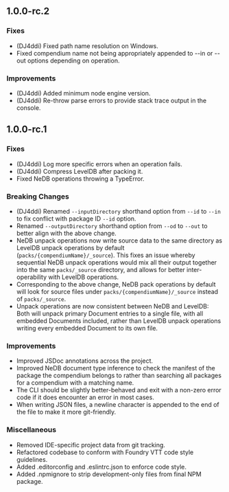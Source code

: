 ## 1.0.0-rc.2

### Fixes
 - (DJ4ddi) Fixed path name resolution on Windows.
 - Fixed compendium name not being appropriately appended to --in or --out options depending on operation.

### Improvements
 - (DJ4ddi) Added minimum node engine version.
 - (DJ4ddi) Re-throw parse errors to provide stack trace output in the console.

## 1.0.0-rc.1

### Fixes
 - (DJ4ddi) Log more specific errors when an operation fails.
 - (DJ4ddi) Compress LevelDB after packing it.
 - Fixed NeDB operations throwing a TypeError.

### Breaking Changes
 - (DJ4ddi) Renamed `--inputDirectory` shorthand option from `--id` to `--in` to fix conflict with package ID `--id` option.
 - Renamed `--outputDirectory` shorthand option from `--od` to `--out` to better align with the above change.
 - NeDB unpack operations now write source data to the same directory as LevelDB unpack operations by default (`packs/{compendiumName}/_source`). This fixes an issue whereby sequential NeDB unpack operations would mix all their output together into the same `packs/_source` directory, and allows for better inter-operability with LevelDB operations.
 - Corresponding to the above change, NeDB pack operations by default will look for source files under `packs/{compendiumName}/_source` instead of `packs/_source`.
 - Unpack operations are now consistent between NeDB and LevelDB: Both will unpack primary Document entries to a single file, with all embedded Documents included, rather than LevelDB unpack operations writing every embedded Document to its own file.

### Improvements
 - Improved JSDoc annotations across the project.
 - Improved NeDB document type inference to check the manifest of the package the compendium belongs to rather than searching all packages for a compendium with a matching name.
 - The CLI should be slightly better-behaved and exit with a non-zero error code if it does encounter an error in most cases.
 - When writing JSON files, a newline character is appended to the end of the file to make it more git-friendly.

### Miscellaneous
 - Removed IDE-specific project data from git tracking.
 - Refactored codebase to conform with Foundry VTT code style guidelines.
 - Added .editorconfig and .eslintrc.json to enforce code style.
 - Added .npmignore to strip development-only files from final NPM package.
